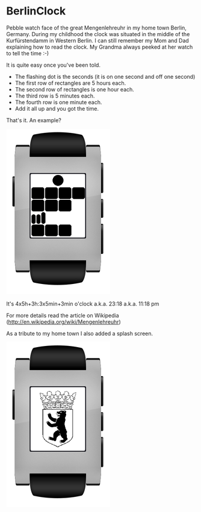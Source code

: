 BerlinClock
===========

Pebble watch face of the great Mengenlehreuhr in my home town Berlin, Germany. During my childhood the clock was situated in the middle of the Kurfürstendamm in Western Berlin. I can still remember my Mom and Dad explaining how to read the clock. My Grandma always peeked at her watch to tell the time :-)

It is quite easy once you've been told.

* The flashing dot is the seconds (it is on one second and off one second)
* The first row of rectangles are 5 hours each.
* The second row of rectangles is one hour each.
* The third row is 5 minutes each.
* The fourth row is one minute each.
* Add it all up and you got the time.

That's it. An example?

![23:18](screenshots/PebbleBerlinClock.png)

It's 4x5h+3h:3x5min+3min o'clock a.k.a. 23:18 a.k.a. 11:18 pm

For more details read the article on Wikipedia (http://en.wikipedia.org/wiki/Mengenlehreuhr)

As a tribute to my home town I also added a splash screen.

![Berlin Bear](screenshots/PebbleBerlinClockSplash.png)
